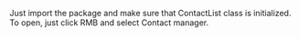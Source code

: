 Just import the package and make sure that ContactList class is initialized.
To open, just click RMB and select Contact manager.
